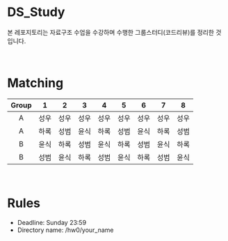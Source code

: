 # DS_Study
본 레포지토리는 자료구조 수업을 수강하며 수행한 그룹스터디(코드리뷰)를 정리한 것입니다.

</br>

# Matching
| Group | 1    | 2    | 3    | 4    | 5    | 6    | 7    | 8    |
|:-: | :--: | :--: | :--: | :--: | :--: | :--: | :--: | :--: |
|A| 성우 | 성우 | 성우 | 성우 | 성우 | 성우 | 성우 | 성우 |
|A| 하록 | 성범 | 윤식 | 하록 | 성범 | 윤식 | 하록 | 성범 |
|B| 윤식 | 하록 | 성범 | 윤식 | 하록 | 성범 | 윤식 | 하록 |
|B| 성범 | 윤식 | 하록 | 성범 | 윤식 | 하록 | 성범 | 윤식 |

</br>

# Rules

* Deadline: Sunday 23:59
* Directory name: /hw0/your_name
